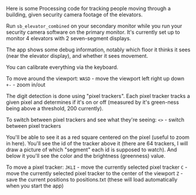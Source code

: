 Here is some Processing code for tracking people moving through a building, given security camera footage of the elevators.

Run `sb_elevator_combined` on your secondary monitor while you run your security camera software on the primary monitor. It's currently set up to monitor 4 elevators with 2 seven-segment displays.

The app shows some debug information, notably which floor it thinks it sees (near the elevator display), and whether it sees movement.

You can calibrate everything via the keyboard.

To move around the viewport:
`WASD` - move the viewport left right up down
`+-` - zoom in/out

The digit detection is done using "pixel trackers". Each pixel tracker tracks a given pixel and determines if it's on or off (measured by it's green-ness being above a threshold, 200 currently).

To switch between pixel trackers and see what they're seeing:
`<>` - switch between pixel trackers

You'll be able to see it as a red square centered on the pixel (useful to zoom in here). You'll see the id of the tracker above it (there are 64 trackers, I will draw a picture of which "segment" each id is supposed to watch). And below it you'll see the color and the brightness (greenness) value.

To move a pixel tracker:
`JKLI` - move the currently selected pixel tracker
`C` - move the currently selected pixel tracker to the center of the viewport
`Z` - save the current positions to positions.txt (these will load automatically when you start the app)